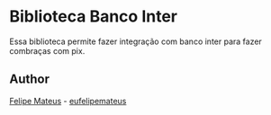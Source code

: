 # Biblioteca Banco Inter

Essa biblioteca permite  fazer integração com banco inter para fazer combraças com pix.

## Author

[Felipe Mateus](https://felipemateus.com) - [eufelipemateus](https://github.com/eufelipemateus)